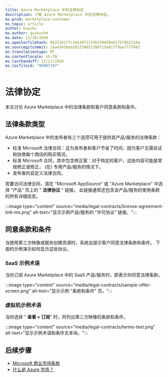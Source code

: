 ```yaml
---
title: Azure Marketplace 中的法律协定
description: 了解 Azure Marketplace 中的法律协定。
ms.prod: marketplace-customer
ms.topic: article
author: Guyshu
ms.author: gushuchm
ms.date: 11/20/2020
ms.openlocfilehash: 022216177c3eb307117d6339d50e61f578b2114e
ms.sourcegitcommit: 1aa43438ad181278052788f15e017f9ae7777943
ms.translationtype: MT
ms.contentlocale: zh-CN
ms.lasthandoff: 11/21/2020
ms.locfileid: "95007197"
---
```

# <a name="legal-contracts"></a>法律协定

本文讨论 Azure Marketplace 中的法律条款和客户同意条款和条件。

## <a name="types-of-legal-terms"></a>法律条款类型

Azure Marketplace 中的发布者有三个选项可用于提供其产品/服务的法律条款：

- 标准 Microsoft 法律合同：这为发布者和客户节省了时间，因为客户无需验证和协商每个商店的购买情况。
- 标准 Microsoft 合同，其中包含修正案：对于特定的客户，这些内容可能是常规修正或修正， (在) 专用产品/服务的情况下。
- 发布者的自定义法律合同。

若要访问法律合同，请在 "Microsoft AppSource" 或 "Azure Marketplace" 中选择 "产品" 页上的 " **法律协议** " 链接。 此链接通常还包含该产品/服务的使用条款的所有详细信息。

:::image type="content" source="media/legal-contracts/license-agreement-link-ms.png" alt-text="显示示例产品/服务的 &quot;许可协议&quot; 链接。":::

## <a name="consenting-to-terms-and-conditions"></a>同意条款和条件

当使用第三方映像或服务创建资源时，系统会提示客户同意法律条款和条件。 下面的示例演示如何显示这些协议。

### <a name="saas-example-terms"></a>SaaS 示例术语

当你订阅 Azure Marketplace 中的 SaaS 产品/服务时，即表示你同意法律条款。

:::image type="content" source="media/legal-contracts/sample-offer-screen.png" alt-text="显示示例 &quot;条款和条件&quot; 页。":::

### <a name="virtual-machine-example-terms"></a>虚拟机示例术语

当你选择 " **查看 + 订阅**" 时，将列出第三方映像的条款和条件。

:::image type="content" source="media/legal-contracts/terms-text.png" alt-text="显示示例术语和条件文本块。":::

## <a name="next-steps"></a>后续步骤

- [Microsoft 商业市场条款](https://azure.microsoft.com/support/legal/marketplace-terms/)
- [什么是 Azure 市场？](azure-marketplace-overview.md) 
